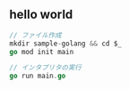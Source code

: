 ## hello world
```go
// ファイル作成
mkdir sample-golang && cd $_
go mod init main

// インタプリタの実行
go run main.go
```